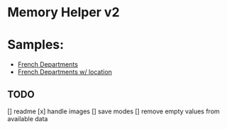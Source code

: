 # Memory Helper v2

# Samples:

* [French Departments](https://klemek.github.io/memory-helper-v2/?url=https%3A%2F%2Fklemek.github.io%2Fmemory-helper-v2%2Fsamples%2Ffrench_departments.csv&title=Départements+Français)
* [French Departments w/ location](https://klemek.github.io/memory-helper-v2/?url=https%3A%2F%2Fklemek.github.io%2Fmemory-helper-v2%2Fsamples%2Ffrench_departments_w_location.csv&title=Départements+Français)

## TODO
[] readme
[x] handle images
[] save modes
[] remove empty values from available data